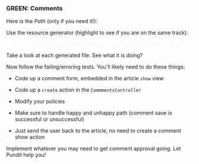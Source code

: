 ### GREEN: Comments

Here is the *Path* (only if you need it!):

Use the resource generator (highlight to see if you are on the same track):

<pre style="color: #f7f7f7">
$ rails g resource comment author author_url author_email user_ip user_agent referrer content:text approved:boolean article:references --skip-test-framework
</pre>

Take a look at each generated file. See what it is doing?

Now follow the failing/erroring tests. You'll likely need to do these things:

  - Code up a comment form, embedded in the article `show` view

  - Code up a `create` action in the `CommmentsController`

  - Modify your policies

  - Make sure to handle happy and unhappy path (comment save is successful or unsuccessful)

  - Just send the user back to the article, no need to create a comment show action

Implement whatever you may need to get comment approval going. Let Pundit help you!
